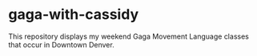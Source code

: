 # gaga-with-cassidy
This repository displays my weekend Gaga Movement Language classes that occur in Downtown Denver. 
